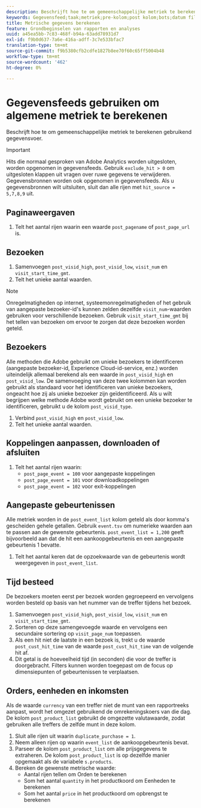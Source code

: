 ```yaml
---
description: Beschrijft hoe te om gemeenschappelijke metriek te berekenen gebruikend gegevensvoer.
keywords: Gegevensfeed;taak;metriek;pre-kolom;post kolom;bots;datum filteren;gebeurtenistekenreeks;common;formules
title: Metrische gegevens berekenen
feature: Grondbeginselen van rapporten en analyses
uuid: a45ea5bb-7c83-468f-b94a-63add78931d7
exl-id: f9b0d637-7a6e-416a-adff-3c7e533bfac7
translation-type: tm+mt
source-git-commit: f9b5380cfb2cdfe1827b8ee70f60c65ff5004b48
workflow-type: tm+mt
source-wordcount: '462'
ht-degree: 0%

---
```


# Gegevensfeeds gebruiken om algemene metriek te berekenen

Beschrijft hoe te om gemeenschappelijke metriek te berekenen gebruikend gegevensvoer.

>[!IMPORTANT]
>
>Hits die normaal gesproken van Adobe Analytics worden uitgesloten, worden opgenomen in gegevensfeeds. Gebruik `exclude_hit > 0` om uitgesloten klappen uit vragen over ruwe gegevens te verwijderen. Gegevensbronnen worden ook opgenomen in gegevensfeeds. Als u gegevensbronnen wilt uitsluiten, sluit dan alle rijen met `hit_source = 5,7,8,9` uit.

## Paginaweergaven

1. Telt het aantal rijen waarin een waarde `post_pagename` of `post_page_url` is.

## Bezoeken

1. Samenvoegen `post_visid_high`, `post_visid_low`, `visit_num` en `visit_start_time_gmt`.
1. Telt het unieke aantal waarden.

>[!NOTE]
>
>Onregelmatigheden op internet, systeemonregelmatigheden of het gebruik van aangepaste bezoeker-id&#39;s kunnen zelden dezelfde `visit_num`-waarden gebruiken voor verschillende bezoeken. Gebruik `visit_start_time_gmt` bij het tellen van bezoeken om ervoor te zorgen dat deze bezoeken worden geteld.

## Bezoekers

Alle methoden die Adobe gebruikt om unieke bezoekers te identificeren (aangepaste bezoeker-id, Experience Cloud-id-service, enz.) worden uiteindelijk allemaal berekend als een waarde in `post_visid_high` en `post_visid_low`. De samenvoeging van deze twee kolommen kan worden gebruikt als standaard voor het identificeren van unieke bezoekers, ongeacht hoe zij als unieke bezoeker zijn geïdentificeerd. Als u wilt begrijpen welke methode Adobe wordt gebruikt om een unieke bezoeker te identificeren, gebruikt u de kolom `post_visid_type`.

1. Verbind `post_visid_high` en `post_visid_low`.
2. Telt het unieke aantal waarden.

## Koppelingen aanpassen, downloaden of afsluiten

1. Telt het aantal rijen waarin:
   * `post_page_event = 100` voor aangepaste koppelingen
   * `post_page_event = 101` voor downloadkoppelingen
   * `post_page_event = 102` voor exit-koppelingen

## Aangepaste gebeurtenissen

Alle metriek worden in de `post_event_list` kolom geteld als door komma&#39;s gescheiden gehele getallen. Gebruik `event.tsv` om numerieke waarden aan te passen aan de gewenste gebeurtenis. `post_event_list = 1,200` geeft bijvoorbeeld aan dat de hit een aankoopgebeurtenis en een aangepaste gebeurtenis 1 bevatte.

1. Telt het aantal keren dat de opzoekwaarde van de gebeurtenis wordt weergegeven in `post_event_list`.

## Tijd besteed

De bezoekers moeten eerst per bezoek worden gegroepeerd en vervolgens worden besteld op basis van het nummer van de treffer tijdens het bezoek.

1. Samenvoegen `post_visid_high`, `post_visid_low`, `visit_num` en `visit_start_time_gmt`.
2. Sorteren op deze samengevoegde waarde en vervolgens een secundaire sortering op `visit_page_num` toepassen.
3. Als een hit niet de laatste in een bezoek is, trekt u de waarde `post_cust_hit_time` van de waarde `post_cust_hit_time` van de volgende hit af.
4. Dit getal is de hoeveelheid tijd (in seconden) die voor de treffer is doorgebracht. Filters kunnen worden toegepast om de focus op dimensiepunten of gebeurtenissen te verplaatsen.

## Orders, eenheden en inkomsten

Als de waarde `currency` van een treffer niet de munt van een rapportreeks aanpast, wordt het omgezet gebruikend de omrekeningskoers van die dag. De kolom `post_product_list` gebruikt de omgezette valutawaarde, zodat gebruiken alle treffers de zelfde munt in deze kolom.

1. Sluit alle rijen uit waarin `duplicate_purchase = 1`.
2. Neem alleen rijen op waarin `event_list` de aankoopgebeurtenis bevat.
3. Parseer de kolom `post_product_list` om alle prijsgegevens te extraheren. De kolom `post_product_list` is op dezelfde manier opgemaakt als de variabele `s.products`.
4. Bereken de gewenste metrische waarde:
   * Aantal rijen tellen om Orden te berekenen
   * Som het aantal `quantity` in het productkoord om Eenheden te berekenen
   * Som het aantal `price` in het productkoord om opbrengst te berekenen
